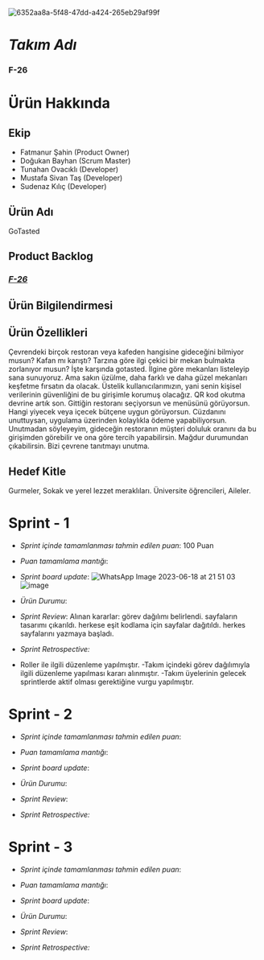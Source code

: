 
![6352aa8a-5f48-47dd-a424-265eb29af99f](https://github.com/DogukanBayhan/Repository/assets/120603638/cb635e72-3ed9-4235-bab4-65c7694e4d23)


# *Takım Adı*

### **F-26**

# Ürün Hakkında

## Ekip
- Fatmanur Şahin (Product Owner)
- Doğukan Bayhan (Scrum Master)
- Tunahan Ovacıklı (Developer)
- Mustafa Sivan Taş (Developer)
- Sudenaz Kılıç (Developer)

## Ürün Adı

GoTasted

## Product Backlog

### ***[F-26](https://trello.com/b/suYPSWGK/f-26-sprint-1)***

## Ürün Bilgilendirmesi

## Ürün Özellikleri
Çevrendeki birçok restoran veya kafeden hangisine gideceğini bilmiyor musun? Kafan mı karıştı? Tarzına göre ilgi çekici bir mekan bulmakta zorlanıyor musun? İşte karşında gotasted. İlgine göre mekanları listeleyip sana sunuyoruz. Ama sakın üzülme, daha farklı ve daha güzel mekanları keşfetme fırsatın da olacak. Üstelik kullanıcılarımızın, yani senin kişisel verilerinin güvenliğini de bu girişimle korumuş olacağız. QR kod okutma devrine artık son. Gittiğin restoranı seçiyorsun ve menüsünü görüyorsun. Hangi yiyecek veya içecek bütçene uygun görüyorsun. Cüzdanını unuttuysan, uygulama üzerinden kolaylıkla ödeme yapabiliyorsun. Unutmadan söyleyeyim, gideceğin restoranın müşteri doluluk oranını da bu girişimden görebilir ve ona göre tercih yapabilirsin. Mağdur durumundan çıkabilirsin. Bizi çevrene tanıtmayı unutma.

## Hedef Kitle

 Gurmeler, Sokak ve yerel lezzet meraklıları. Üniversite öğrencileri, Aileler.


# Sprint - 1

- *Sprint içinde tamamlanması tahmin edilen puan*: 100 Puan

- *Puan tamamlama mantığı*:

- *Sprint board update*: ![WhatsApp Image 2023-06-18 at 21 51 03](https://github.com/sudenaz44/Repository/assets/120420389/d8957144-90e6-4b87-9046-d36317e4219c)
![image](https://github.com/sudenaz44/Repository/assets/120420389/ae46096f-5414-4132-a818-da0cdc53f74b)


- *Ürün Durumu*:

- *Sprint Review*: Alınan kararlar: görev dağılımı belirlendi. sayfaların tasarımı çıkarıldı. herkese eşit kodlama için sayfalar dağıtıldı. herkes sayfalarını yazmaya başladı. 

- *Sprint Retrospective:*
- Roller ile ilgili düzenleme yapılmıştır.
-Takım içindeki görev dağılımıyla ilgili düzenleme yapılması kararı alınmıştır.
-Takım üyelerinin gelecek sprintlerde aktif olması gerektiğine vurgu yapılmıştır.


# Sprint - 2

- *Sprint içinde tamamlanması tahmin edilen puan*: 

- *Puan tamamlama mantığı*:

- *Sprint board update*:

- *Ürün Durumu*:

- *Sprint Review*: 

- *Sprint Retrospective:*


# Sprint - 3

- *Sprint içinde tamamlanması tahmin edilen puan*: 

- *Puan tamamlama mantığı*:

- *Sprint board update*:

- *Ürün Durumu*:

- *Sprint Review*: 

- *Sprint Retrospective:*

